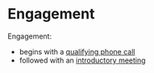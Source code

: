 # Engagement

Engagement:

- begins with a [qualifying phone call](./qualifying-phone-call.md)
- followed with an [introductory meeting](./introductory-meeting.md)
